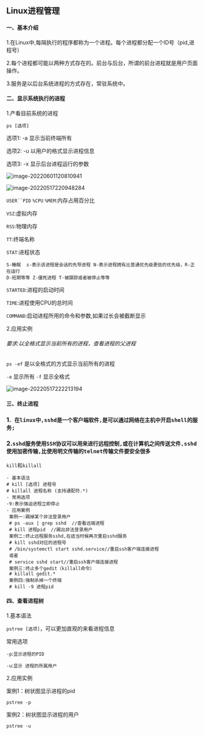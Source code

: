 ## 									Linux进程管理 ##

#### 一、基本介绍

1.在Linux中,每隔执行的程序都称为一个进程。每个进程都分配一个ID号（pid,进程号）

2.每个进程都可能以两种方式存在的。前台与后台，所谓的前台进程就是用户页面操作。

3.服务是以后台系统进程的方式存在，常驻系统中。

#### 二、显示系统执行的进程

1.产看目前系统的进程

`ps [选项]`

选项1: -a 显示当前终端所有

选项2: -u 以用户的格式显示进程信息

选项3: -x 显示后台进程运行的参数

![image-20220601120810941](C:\Users\lzh\AppData\Roaming\Typora\typora-user-images\image-20220601120810941.png)

![image-20220517220948284](C:\Users\lzh\AppData\Roaming\Typora\typora-user-images\image-20220517220948284.png)

`USER``PID` `%CPU` `%MEM`:内存占用百分比

`VSZ`:虚拟内存

`RSS`:物理内存

`TT`:终端名称

`STAT`:进程状态

```
S-睡眠  s-表示该进程是会话的先导进程 N-表示进程拥有比普通优先级更低的优先级，R-正在运行
D-短期等等 Z-僵死进程 T-被跟踪或者被停止等等
```

`STARTED`:进程的启动时间

`TIME`:进程使用CPU的总时间

`COMMAND`:启动进程所用的命令和参数,如果过长会被截断显示

2.应用实例

###### 要求:以全格式显示当前所有的进程，查看进程的父进程

`ps -ef` 是以全格式的方式显示当前所有的进程

`-e` 显示所有   `-f` 显示全格式

![image-20220517222213194](C:\Users\lzh\AppData\Roaming\Typora\typora-user-images\image-20220517222213194.png)

#### 三、终止进程

### 1.` 在linux中,sshd是一个客户端软件,是可以通过网络在主机中开启shell的服务;`  ###

### 2.`sshd服务使用SSH协议可以用来进行远程控制,或在计算机之间传送文件,sshd使用加密传输,比使用明文传输的telnet传输文件要安全很多` ###

`kill`和`killall`

```
- 基本语法
# kill [选项] 进程号
# killall 进程名称 (支持通配符.*)
- 常用选项
-9:表示强迫进程立即停止
- 应用案例
 案例一:踢掉某个非法登录用户
 # ps -aux | grep sshd  //查看远端进程
 # kill 进程pid  //踢出非法登录用户
 案例二:终止远程服务sshd,在适当时候再次重启sshd服务
 # kill sshd对应的进程号
 # /bin/systemctl start sshd.service//重启ssh客户端连接进程
 或者
 # service sshd start//重启ssh客户端连接进程
 案例三:终止多个gedit（killall命令）
 # killall gedit.*
 案例四:强制杀掉一个终端
 # kill -9 进程pid
```

#### 四、查看进程树

1.基本语法

`pstree [选项]`，可以更加直观的来看进程信息

常用选项

`-p`:`显示进程的PID`

`-u`:`显示 进程的所属用户`

2.应用实例

案例1：树状图显示进程的pid

`pstree -p`

案例2：树状图显示进程的用户

`pstree -u`